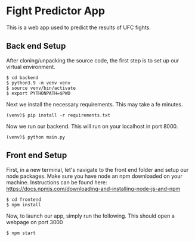 # Fight Predictor App

This is a web app used to predict the results of UFC fights.

## Back end Setup

After cloning/unpacking the source code, the first step is to set up our virtual environment. 

```console
$ cd backend
$ python3.9 -m venv venv
$ source venv/bin/activate
$ export PYTHONPATH=$PWD
```

Next we install the necessary requirements. This may take a fe minutes.
```console
(venv)$ pip install -r requirements.txt
```

Now we run our backend. This will run on your localhost in port 8000.

```console
(venv)$ python main.py
```

## Front end Setup

First, in a new terminal, let's navigate to the front end folder and setup our node packages. Make sure you have node an npm downloaded on your machine. Instructions can be found here: https://docs.npmjs.com/downloading-and-installing-node-js-and-npm

```console
$ cd frontend
$ npm install
```

Now, to launch our app, simply run the following. This should open a webpage on port 3000

```console
$ npm start
```